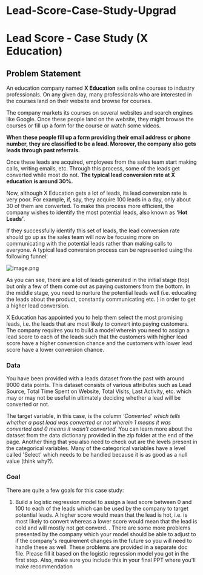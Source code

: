 # Lead-Score-Case-Study-Upgrad

# Lead Score - Case Study (X Education)

## Problem Statement
An education company named __X Education__ sells online courses to industry professionals. On any given day, many professionals who are interested in the courses land on their website and browse for courses. 

 

The company markets its courses on several websites and search engines like Google. Once these people land on the website, they might browse the courses or fill up a form for the course or watch some videos. <br>

__When these people fill up a form providing their email address or phone number, they are classified to be a lead. Moreover, the company also gets leads through past referrals.__<br>

Once these leads are acquired, employees from the sales team start making calls, writing emails, etc. Through this process, some of the leads get converted while most do not. __The typical lead conversion rate at X education is around 30%.__
 

Now, although X Education gets a lot of leads, its lead conversion rate is very poor. For example, if, say, they acquire 100 leads in a day, only about 30 of them are converted. To make this process more efficient, the company wishes to identify the most potential leads, also known as __‘Hot Leads’__. <br>

If they successfully identify this set of leads, the lead conversion rate should go up as the sales team will now be focusing more on communicating with the potential leads rather than making calls to everyone.  A typical lead conversion process can be represented using the following funnel:

![image.png](attachment:1fc67354-78b2-443a-8eb9-fc10e716567b.png)

As you can see, there are a lot of leads generated in the initial stage (top) but only a few of them come out as paying customers from the bottom. In the middle stage, you need to nurture the potential leads well (i.e. educating the leads about the product, constantly communicating etc. ) in order to get a higher lead conversion.

X Education has appointed you to help them select the most promising leads, i.e. the leads that are most likely to convert into paying customers. <br>
The company requires you to build a model wherein you need to assign a lead score to each of the leads such that the customers with higher lead score have a higher conversion chance and the customers with lower lead score have a lower conversion chance.

### Data

You have been provided with a leads dataset from the past with around 9000 data points. This dataset consists of various attributes such as Lead Source, Total Time Spent on Website, Total Visits, Last Activity, etc. which may or may not be useful in ultimately deciding whether a lead will be converted or not.

The target variable, in this case, is the column _‘Converted’ which tells whether a past lead was converted or not wherein 1 means it was converted and 0 means it wasn’t converted._ You can learn more about the dataset from the data dictionary provided in the zip folder at the end of the page. Another thing that you also need to check out are the levels present in the categorical variables. Many of the categorical variables have a level called 'Select' which needs to be handled because it is as good as a null value (think why?).


### Goal


There are quite a few goals for this case study:
1. Build a logistic regression model to assign a lead score between 0 and 100 to each of the leads which can be used by the company to target potential leads. A higher score would mean that the lead is hot, i.e. is most likely to convert whereas a lower score would mean that the lead is cold and will mostly not get converd. . There are some more problems presented by the company which your model should be able to adjust to if the company's requirement changes in the future so you will need to handle these as well. These problems are provided in a separate doc file. Please fill it based on the logistic regression model you got in the first step. Also, make sure you include this in your final PPT where you'll make recommendation
 

